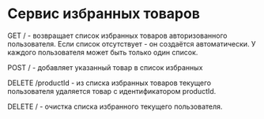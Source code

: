 ﻿# Сервис избранных товаров

GET / - возвращает список избранных товаров авторизованного пользователя. 
Если список отсутствует - он создаётся автоматически. 
У каждого пользователя может быть только один список.

POST / - добавляет указанный товар в список избранных

DELETE /productId - из списка избранных товаров текущего пользователя удаляется товар с идентификатором productId.

DELETE / - очистка списка избранного текущего пользователя.